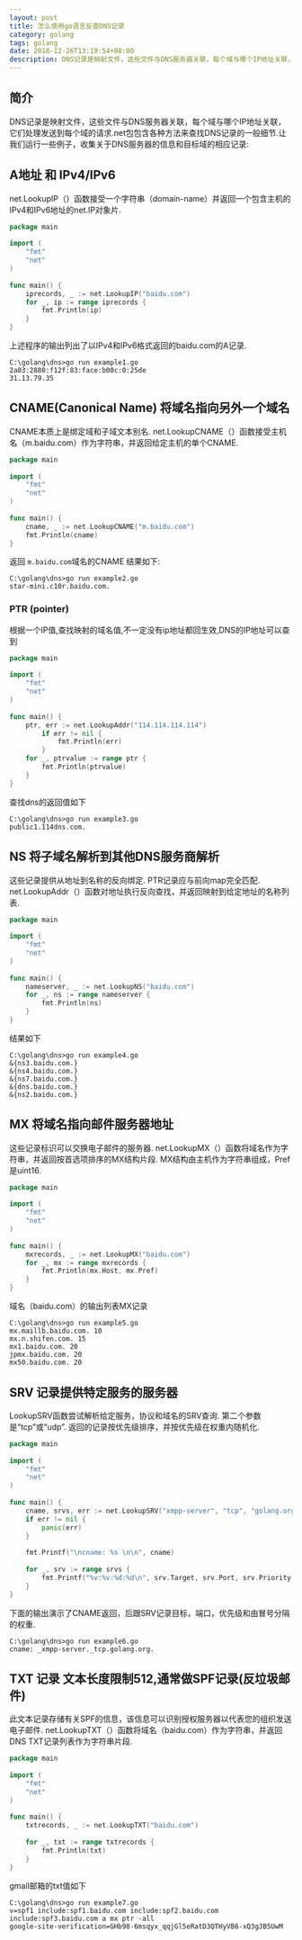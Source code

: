 ```yaml
---
layout: post
title: 怎么使用go语言反查DNS记录
category: golang
tags: golang
date: 2018-12-26T13:19:54+08:00
description: DNS记录是映射文件，这些文件与DNS服务器关联，每个域与哪个IP地址关联，它们处理发送到每个域的请求.net包包含各种方法来查找DNS记录的一般细节
---
```


## 简介
DNS记录是映射文件，这些文件与DNS服务器关联，每个域与哪个IP地址关联，它们处理发送到每个域的请求.net包包含各种方法来查找DNS记录的一般细节.让我们运行一些例子，收集关于DNS服务器的信息和目标域的相应记录:

## A地址 和 IPv4/IPv6
net.LookupIP（）函数接受一个字符串（domain-name）并返回一个包含主机的IPv4和IPv6地址的net.IP对象片.

```go
package main
 
import (
	"fmt"
	"net"
)
 
func main() {
	iprecords, _ := net.LookupIP("baidu.com")
	for _, ip := range iprecords {
		fmt.Println(ip)
	}
}
```

上述程序的输出列出了以IPv4和IPv6格式返回的baidu.com的A记录.

```shell
C:\golang\dns>go run example1.go
2a03:2880:f12f:83:face:b00c:0:25de
31.13.79.35
```

## CNAME(Canonical Name) 将域名指向另外一个域名
 CNAME本质上是绑定域和子域文本别名. net.LookupCNAME（）函数接受主机名（m.baidu.com）作为字符串，并返回给定主机的单个CNAME.
 
```go
package main
 
import (
	"fmt"
	"net"
)
 
func main() {
	cname, _ := net.LookupCNAME("m.baidu.com")
	fmt.Println(cname)
}
```

返回 `m.baidu.com`域名的CNAME 结果如下:

```shell
C:\golang\dns>go run example2.go
star-mini.c10r.baidu.com.
```

### PTR (pointer)

根据一个IP值,查找映射的域名值,不一定没有ip地址都回生效,DNS的IP地址可以查到

```go
package main
 
import (
	"fmt"
	"net"
)
 
func main() {
	ptr, err := net.LookupAddr("114.114.114.114")
		if err != nil {
    		fmt.Println(err)
    	}
	for _, ptrvalue := range ptr {
		fmt.Println(ptrvalue)
	}
}
```
查找dns的返回值如下

```
C:\golang\dns>go run example3.go
public1.114dns.com.
```
## NS 将子域名解析到其他DNS服务商解析
这些记录提供从地址到名称的反向绑定. PTR记录应与前向map完全匹配. net.LookupAddr（）函数对地址执行反向查找，并返回映射到给定地址的名称列表.

```go
package main
 
import (
	"fmt"
	"net"
)
 
func main() {
	nameserver, _ := net.LookupNS("baidu.com")
	for _, ns := range nameserver {
		fmt.Println(ns)
	}
}
```

结果如下

```shell
C:\golang\dns>go run example4.go
&{ns3.baidu.com.}
&{ns4.baidu.com.}
&{ns7.baidu.com.}
&{dns.baidu.com.}
&{ns2.baidu.com.}
```
## MX 将域名指向邮件服务器地址
这些记录标识可以交换电子邮件的服务器. net.LookupMX（）函数将域名作为字符串，并返回按首选项排序的MX结构片段. MX结构由主机作为字符串组成，Pref是uint16.

```go
package main
 
import (
	"fmt"
	"net"
)
 
func main() {
	mxrecords, _ := net.LookupMX("baidu.com")
	for _, mx := range mxrecords {
		fmt.Println(mx.Host, mx.Pref)
	}
}
```
域名（baidu.com）的输出列表MX记录

```shell
C:\golang\dns>go run example5.go
mx.maillb.baidu.com. 10
mx.n.shifen.com. 15
mx1.baidu.com. 20
jpmx.baidu.com. 20
mx50.baidu.com. 20

```

## SRV 记录提供特定服务的服务器

LookupSRV函数尝试解析给定服务，协议和域名的SRV查询. 第二个参数是“tcp”或“udp”. 返回的记录按优先级排序，并按优先级在权重内随机化.

```go
package main
 
import (
	"fmt"
	"net"
)
 
func main() {
	cname, srvs, err := net.LookupSRV("xmpp-server", "tcp", "golang.org")
	if err != nil {
		panic(err)
	}
 
	fmt.Printf("\ncname: %s \n\n", cname)
 
	for _, srv := range srvs {
		fmt.Printf("%v:%v:%d:%d\n", srv.Target, srv.Port, srv.Priority, srv.Weight)
	}
}
```

下面的输出演示了CNAME返回，后跟SRV记录目标，端口，优先级和由冒号分隔的权重.
```
C:\golang\dns>go run example6.go
cname: _xmpp-server._tcp.golang.org.
```
## TXT 记录 文本长度限制512,通常做SPF记录(反垃圾邮件)
此文本记录存储有关SPF的信息，该信息可以识别授权服务器以代表您的组织发送电子邮件. net.LookupTXT（）函数将域名（baidu.com）作为字符串，并返回DNS TXT记录列表作为字符串片段.

```go
package main
 
import (
	"fmt"
	"net"
)
 
func main() {
	txtrecords, _ := net.LookupTXT("baidu.com")
 
	for _, txt := range txtrecords {
		fmt.Println(txt)
	}
}
```
gmail邮箱的txt值如下

```
C:\golang\dns>go run example7.go
v=spf1 include:spf1.baidu.com include:spf2.baidu.com include:spf3.baidu.com a mx ptr -all
google-site-verification=GHb98-6msqyx_qqjGl5eRatD3QTHyVB6-xQ3gJB5UwM
```